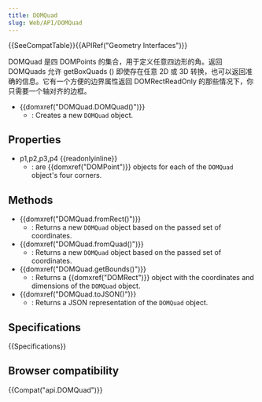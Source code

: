 ```yaml
---
title: DOMQuad
slug: Web/API/DOMQuad
---
```

{{SeeCompatTable}}{{APIRef("Geometry Interfaces")}}

DOMQuad 是四 DOMPoints 的集合，用于定义任意四边形的角。返回 DOMQuads 允许 getBoxQuads () 即使存在任意 2D 或 3D 转换，也可以返回准确的信息。它有一个方便的边界属性返回 DOMRectReadOnly 的那些情况下，你只需要一个轴对齐的边框。

- {{domxref("DOMQuad.DOMQuad()")}}
  - : Creates a new `DOMQuad` object.

## Properties

- p1,p2,p3,p4 {{readonlyinline}}
  - : are {{domxref("DOMPoint")}} objects for each of the `DOMQuad` object's four corners.

## Methods

- {{domxref("DOMQuad.fromRect()")}}
  - : Returns a new `DOMQuad` object based on the passed set of coordinates.
- {{domxref("DOMQuad.fromQuad()")}}
  - : Returns a new `DOMQuad` object based on the passed set of coordinates.
- {{domxref("DOMQuad.getBounds()")}}
  - : Returns a {{domxref("DOMRect")}} object with the coordinates and dimensions of the `DOMQuad` object.
- {{domxref("DOMQuad.toJSON()")}}
  - : Returns a JSON representation of the `DOMQuad` object.

## Specifications

{{Specifications}}

## Browser compatibility

{{Compat("api.DOMQuad")}}
